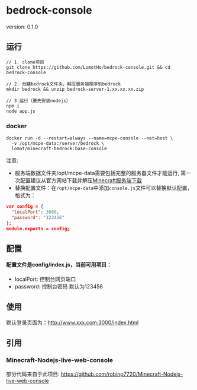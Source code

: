 [Minecraft服务端下载]:https://minecraft.net/en-us/download/server/bedrock/

# bedrock-console
version: 0.1.0

## 运行
```
// 1. clone项目
git clone https://github.com/LomotHo/bedrock-console.git && cd bedrock-console

// 2. 创建bedrock文件夹，解压服务端程序到bedrock
mkdir bedrock && unzip bedrock-server-1.xx.xx.xx.zip

// 3.运行（要先安装nodejs）
npm i
node app.js
```

### docker
```
docker run -d --restart=always --name=mcpe-console --net=host \
  -v /opt/mcpe-data:/server/bedrock \
  lomot/minecraft-bedrock:base-console
```

注意: 
 - 服务端数据文件夹/opt/mcpe-data需要包括完整的服务器文件才能运行, 第一次配置建议从官方网站下载并解压[Minecraft服务端下载]
 - 替换配置文件：在```/opt/mcpe-data```中添加```console.js```文件可以替换默认配置，格式为：

  ```json
  var config = {
    "localPort": 3000,
    "password": "123456"
  };
  module.exports = config;
  ```

## 配置
#### 配置文件是config/index.js，当前可用项目：
 - localPort: 控制台网页端口
 - password: 控制台密码 默认为123456

## 使用

默认登录页面为：http://www.xxx.com:3000/index.html

## 引用
### Minecraft-Nodejs-live-web-console
部分代码来自于此项目: https://github.com/robinp7720/Minecraft-Nodejs-live-web-console
